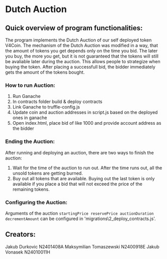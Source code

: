 # Dutch Auction

## Quick overview of program functionalities:
The program implements the Dutch Auction of our self deployed token V4Coin. The mechanism of the Dutch Auction was modified in a way, that the amount of tokens you get depends only on the time you bid. The later you buy, the more you get, but it is not guaranteed that the tokens will still be avaliable later during the auction. This allows people to strategize when buying the token. After placing a successfull bid, the bidder immediately gets the amount of the tokens bought.

### How to run Auction:
1. Run Ganache
2. In contracts folder build & deploy contracts
3. Link Ganache to truffle-config.js
4. Update coin and auction addresses in script.js based on the deployed ones in ganache
5. Open index.html, place bid of like 1000 and provide account address as the bidder

### Ending the Auction:
After running and deploying an auction, there are two ways to finish the auction:
1. Wait for the time of the auction to run out. After the time runs out, all the unsold tokens are getting burned.
2. Buy out all tokens that are available. Buying out the last token is only available if you place a bid that will not exceed the price of the remaining tokens.

### Configuring the Auction:
Arguments of the auction
`
startingPrice
reservePrice
auctionDuration
decrementAmount
`
can be configured in 'migrations\2_deploy_contracts.js'.

## Creators:
Jakub Durkovic N2401408A
Maksymilian Tomaszewski N2400918E
Jakub Vonasek N24010011H